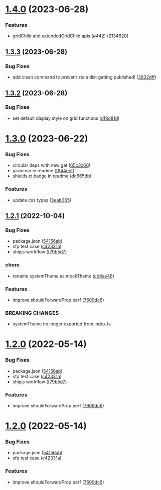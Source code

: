 # [1.4.0](https://github.com/silkstudio/jynx/compare/v1.3.2...v1.4.0) (2023-06-28)


### Features

* gridChild and extendedGridChild apis ([#442](https://github.com/silkstudio/jynx/issues/442)) ([2134620](https://github.com/silkstudio/jynx/commit/2134620700057a7b2849be062734690ce534d37d))



## [1.3.3](https://github.com/silkstudio/jynx/compare/v1.3.2...v1.3.3) (2023-06-28)


### Bug Fixes

* add clean command to prevent stale dist getting published! ([3932dff](https://github.com/silkstudio/jynx/commit/3932dffa16771f3976945bcdabb495daa0d6dd96))



## [1.3.2](https://github.com/silkstudio/jynx/compare/v1.3.1...v1.3.2) (2023-06-28)


### Bug Fixes

* set default display style on grid functions ([df8d81d](https://github.com/silkstudio/jynx/commit/df8d81d53fae39a6484a8b0dfa3b203e04497120))



# [1.3.0](https://github.com/silkstudio/jynx/compare/v1.2.1...v1.3.0) (2023-06-22)


### Bug Fixes

* circular deps with new get ([65c3c60](https://github.com/silkstudio/jynx/commit/65c3c6070d8f651c3b61eacba6240ac7fbe92914))
* grammar in readme ([f844eef](https://github.com/silkstudio/jynx/commit/f844eef92bba5ba038fcbec4e392ee02fa5b37bb))
* shields.io badge in readme ([dc665db](https://github.com/silkstudio/jynx/commit/dc665db2d106a129eb8fdfad59fece6461afa3b8))


### Features

* update css types ([3eab065](https://github.com/silkstudio/jynx/commit/3eab065e329a3cb33f00c24a069be292c98e18f0))



## [1.2.1](https://github.com/silkstudio/jynx/compare/v1.2.0...v1.2.1) (2022-10-04)


### Bug Fixes

* package.json ([54156ab](https://github.com/silkstudio/jynx/commit/54156abb9bcd4ef07eef80462de55490b0cadcff))
* sfp test case ([c42331a](https://github.com/silkstudio/jynx/commit/c42331ac715f76cfb0b71b2147dd77c0fa60fc5a))
* shipjs workflow ([f79b5d7](https://github.com/silkstudio/jynx/commit/f79b5d72e1f4527718e1f939cfba7aeb2771a259))


### chore

* rename systemTheme as mockTheme ([cb8ae46](https://github.com/silkstudio/jynx/commit/cb8ae46395bd6790aff5116650a699216db69bc6))


### Features

* improve shouldForwardProp perf ([7609dc6](https://github.com/silkstudio/jynx/commit/7609dc6efc25f4663a8cd28deca531f5768beebc))


### BREAKING CHANGES

* systemTheme no longer exported from index.ts



# [1.2.0](https://github.com/silkstudio/jynx/compare/v1.1.1...v1.2.0) (2022-05-14)


### Bug Fixes

* package.json ([54156ab](https://github.com/silkstudio/jynx/commit/54156abb9bcd4ef07eef80462de55490b0cadcff))
* sfp test case ([c42331a](https://github.com/silkstudio/jynx/commit/c42331ac715f76cfb0b71b2147dd77c0fa60fc5a))
* shipjs workflow ([f79b5d7](https://github.com/silkstudio/jynx/commit/f79b5d72e1f4527718e1f939cfba7aeb2771a259))


### Features

* improve shouldForwardProp perf ([7609dc6](https://github.com/silkstudio/jynx/commit/7609dc6efc25f4663a8cd28deca531f5768beebc))



# [1.2.0](https://github.com/silkstudio/jynx/compare/v1.1.1...v1.2.0) (2022-05-14)


### Bug Fixes

* package.json ([54156ab](https://github.com/silkstudio/jynx/commit/54156abb9bcd4ef07eef80462de55490b0cadcff))
* sfp test case ([c42331a](https://github.com/silkstudio/jynx/commit/c42331ac715f76cfb0b71b2147dd77c0fa60fc5a))


### Features

* improve shouldForwardProp perf ([7609dc6](https://github.com/silkstudio/jynx/commit/7609dc6efc25f4663a8cd28deca531f5768beebc))



